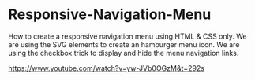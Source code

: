 # Responsive-Navigation-Menu

How to create a responsive navigation menu using HTML & CSS only.
We are using the SVG elements to create an hamburger menu icon.
We are using the checkbox trick to display and hide the menu navigation links.

https://www.youtube.com/watch?v=yw-JVb0OGzM&t=292s
